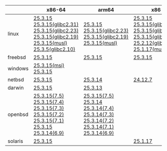 ||x86-64|arm64|x86|ppc64le|armv7|armel|
| --- | --- | --- | --- | --- | --- | --- |
|linux|[25.3.15](https://github.com/roswell/sbcl_head/releases/download/25.3.15/sbcl-25.3.15-x86-64-linux-binary.tar.bz2)<br />[25.3.15(glibc2.31)](https://github.com/roswell/sbcl_head/releases/download/25.3.15/sbcl-25.3.15-x86-64-linux-glibc2.31-binary.tar.bz2)<br />[25.3.15(glibc2.23)](https://github.com/roswell/sbcl_head/releases/download/25.3.15/sbcl-25.3.15-x86-64-linux-glibc2.23-binary.tar.bz2)<br />[25.3.15(glibc2.19)](https://github.com/roswell/sbcl_head/releases/download/25.3.15/sbcl-25.3.15-x86-64-linux-glibc2.19-binary.tar.bz2)<br />[25.3.15(musl)](https://github.com/roswell/sbcl_head/releases/download/25.3.15/sbcl-25.3.15-x86-64-linux-musl-binary.tar.bz2)<br />[25.3.5(glibc2.10)](https://github.com/roswell/sbcl_head/releases/download/25.3.5/sbcl-25.3.5-x86-64-linux-glibc2.10-binary.tar.bz2)<br />|[25.3.15](https://github.com/roswell/sbcl_head/releases/download/25.3.15/sbcl-25.3.15-arm64-linux-binary.tar.bz2)<br />[25.3.15(glibc2.23)](https://github.com/roswell/sbcl_head/releases/download/25.3.15/sbcl-25.3.15-arm64-linux-glibc2.23-binary.tar.bz2)<br />[25.3.15(glibc2.19)](https://github.com/roswell/sbcl_head/releases/download/25.3.15/sbcl-25.3.15-arm64-linux-glibc2.19-binary.tar.bz2)<br />[25.3.15(musl)](https://github.com/roswell/sbcl_head/releases/download/25.3.15/sbcl-25.3.15-arm64-linux-musl-binary.tar.bz2)<br />|[25.3.15](https://github.com/roswell/sbcl_head/releases/download/25.3.15/sbcl-25.3.15-x86-linux-binary.tar.bz2)<br />[25.3.15(glibc2.31)](https://github.com/roswell/sbcl_head/releases/download/25.3.15/sbcl-25.3.15-x86-linux-glibc2.31-binary.tar.bz2)<br />[25.3.15(glibc2.23)](https://github.com/roswell/sbcl_head/releases/download/25.3.15/sbcl-25.3.15-x86-linux-glibc2.23-binary.tar.bz2)<br />[25.3.15(glibc2.19)](https://github.com/roswell/sbcl_head/releases/download/25.3.15/sbcl-25.3.15-x86-linux-glibc2.19-binary.tar.bz2)<br />[25.2.12(glibc2.10)](https://github.com/roswell/sbcl_head/releases/download/25.2.12/sbcl-25.2.12-x86-linux-glibc2.10-binary.tar.bz2)<br />[25.1.17(musl)](https://github.com/roswell/sbcl_head/releases/download/25.1.17/sbcl-25.1.17-x86-linux-musl-binary.tar.bz2)<br />|[25.3.15](https://github.com/roswell/sbcl_head/releases/download/25.3.15/sbcl-25.3.15-ppc64le-linux-binary.tar.bz2)<br />[25.3.15(glibc2.23)](https://github.com/roswell/sbcl_head/releases/download/25.3.15/sbcl-25.3.15-ppc64le-linux-glibc2.23-binary.tar.bz2)<br />[25.3.15(glibc2.19)](https://github.com/roswell/sbcl_head/releases/download/25.3.15/sbcl-25.3.15-ppc64le-linux-glibc2.19-binary.tar.bz2)<br />|[25.3.14](https://github.com/roswell/sbcl_head/releases/download/25.3.14/sbcl-25.3.14-armv7-linux-binary.tar.bz2)<br />|[25.1.17](https://github.com/roswell/sbcl_head/releases/download/25.1.17/sbcl-25.1.17-armel-linux-binary.tar.bz2)<br />|
|freebsd|[25.3.15](https://github.com/roswell/sbcl_head/releases/download/25.3.15/sbcl-25.3.15-x86-64-freebsd-binary.tar.bz2)<br />|[25.3.15](https://github.com/roswell/sbcl_head/releases/download/25.3.15/sbcl-25.3.15-arm64-freebsd-binary.tar.bz2)<br />|[25.3.15](https://github.com/roswell/sbcl_head/releases/download/25.3.15/sbcl-25.3.15-x86-freebsd-binary.tar.bz2)<br />||||
|windows|[25.3.15(msi)](https://github.com/roswell/sbcl_head/releases/download/25.3.15/sbcl-25.3.15-x86-64-windows-binary.msi)<br />[25.3.15](https://github.com/roswell/sbcl_head/releases/download/25.3.15/sbcl-25.3.15-x86-64-windows-binary.tar.bz2)<br />||||||
|netbsd|[25.3.15](https://github.com/roswell/sbcl_head/releases/download/25.3.15/sbcl-25.3.15-x86-64-netbsd-binary.tar.bz2)<br />|[25.3.14](https://github.com/roswell/sbcl_head/releases/download/25.3.14/sbcl-25.3.14-arm64-netbsd-binary.tar.bz2)<br />|[24.12.7](https://github.com/roswell/sbcl_head/releases/download/24.12.7/sbcl-24.12.7-x86-netbsd-binary.tar.bz2)<br />||||
|darwin|[25.3.15](https://github.com/roswell/sbcl_head/releases/download/25.3.15/sbcl-25.3.15-x86-64-darwin-binary.tar.bz2)<br />|[25.3.13](https://github.com/roswell/sbcl_head/releases/download/25.3.13/sbcl-25.3.13-arm64-darwin-binary.tar.bz2)<br />|||||
|openbsd|[25.3.15(7.5)](https://github.com/roswell/sbcl_head/releases/download/25.3.15/sbcl-25.3.15-x86-64-openbsd-7.5-binary.tar.bz2)<br />[25.3.15(7.4)](https://github.com/roswell/sbcl_head/releases/download/25.3.15/sbcl-25.3.15-x86-64-openbsd-7.4-binary.tar.bz2)<br />[25.3.15(7.3)](https://github.com/roswell/sbcl_head/releases/download/25.3.15/sbcl-25.3.15-x86-64-openbsd-7.3-binary.tar.bz2)<br />[25.3.15(7.2)](https://github.com/roswell/sbcl_head/releases/download/25.3.15/sbcl-25.3.15-x86-64-openbsd-7.2-binary.tar.bz2)<br />[25.3.15(7.1)](https://github.com/roswell/sbcl_head/releases/download/25.3.15/sbcl-25.3.15-x86-64-openbsd-7.1-binary.tar.bz2)<br />[25.3.15](https://github.com/roswell/sbcl_head/releases/download/25.3.15/sbcl-25.3.15-x86-64-openbsd-binary.tar.bz2)<br />[25.3.14(6.9)](https://github.com/roswell/sbcl_head/releases/download/25.3.14/sbcl-25.3.14-x86-64-openbsd-6.9-binary.tar.bz2)<br />|[25.3.15(7.5)](https://github.com/roswell/sbcl_head/releases/download/25.3.15/sbcl-25.3.15-arm64-openbsd-7.5-binary.tar.bz2)<br />[25.3.14](https://github.com/roswell/sbcl_head/releases/download/25.3.14/sbcl-25.3.14-arm64-openbsd-binary.tar.bz2)<br />[25.3.14(7.4)](https://github.com/roswell/sbcl_head/releases/download/25.3.14/sbcl-25.3.14-arm64-openbsd-7.4-binary.tar.bz2)<br />[25.3.14(7.3)](https://github.com/roswell/sbcl_head/releases/download/25.3.14/sbcl-25.3.14-arm64-openbsd-7.3-binary.tar.bz2)<br />[25.3.14(7.2)](https://github.com/roswell/sbcl_head/releases/download/25.3.14/sbcl-25.3.14-arm64-openbsd-7.2-binary.tar.bz2)<br />[25.3.14(7.1)](https://github.com/roswell/sbcl_head/releases/download/25.3.14/sbcl-25.3.14-arm64-openbsd-7.1-binary.tar.bz2)<br />[25.3.14(6.9)](https://github.com/roswell/sbcl_head/releases/download/25.3.14/sbcl-25.3.14-arm64-openbsd-6.9-binary.tar.bz2)<br />|||||
|solaris|[25.3.15](https://github.com/roswell/sbcl_head/releases/download/25.3.15/sbcl-25.3.15-x86-64-solaris-binary.tar.bz2)<br />||[25.1.17](https://github.com/roswell/sbcl_head/releases/download/25.1.17/sbcl-25.1.17-x86-solaris-binary.tar.bz2)<br />||||
